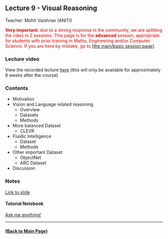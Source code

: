 ## Lecture 9 - Visual Reasoning
Teacher: Mohit Vaishnav (ANITI)


<div style="color: red"><span style="font-weight: bold">Very important:</span> due to a strong response in the community, we are splitting the class in 2 sessions. This page is for the <span style="font-weight: bold">advanced</span> session, appropriate for students with prior training in Maths, Engineering and/or Computer Science. If you are here by mistake, go to <a href="https://rufinv.github.io/Intro2AI-class/">[the main/basic session page]</a>. </div>

### Lecture video
View the recorded lecture [here](https://drive.google.com/file/d/1MCSwopdOLgAjJ79vslF9ROSgILCkLC4J/view?usp=sharing)  (this will only be available for approximately 6 weeks after the course)


### Contents

* Motivation
* Vision and Language related reasoning
  * Overview
  * Datasets
  * Methods 
* More balanced Dataset
  * CLEVR
* Fluidic Intelligence
  * Dataset
  * Methods
* Other important Dataset
  * ObjectNet
  * ARC Dataset
* Discussion

### Notes

[Link to slide](https://docs.google.com/presentation/d/1ut1Sb6x5H8emAyJZ52-1Qa65tG9SN67ys31OU2CnQtw/edit?usp=sharing)

#### Tutorial Notebook

[Ask me anything!](https://colab.research.google.com/drive/1UdL_K5rJh51I48RLToMPiN9Eh9GrZMOz?usp=sharing)

---
#### [(Back to Main Page)](../index.md)

